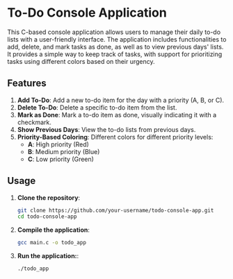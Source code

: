 # To-Do Console Application

This C-based console application allows users to manage their daily to-do lists with a user-friendly interface. The application includes functionalities to add, delete, and mark tasks as done, as well as to view previous days' lists. It provides a simple way to keep track of tasks, with support for prioritizing tasks using different colors based on their urgency.

## Features

1. **Add To-Do**: Add a new to-do item for the day with a priority (A, B, or C).
2. **Delete To-Do**: Delete a specific to-do item from the list.
3. **Mark as Done**: Mark a to-do item as done, visually indicating it with a checkmark.
4. **Show Previous Days**: View the to-do lists from previous days.
5. **Priority-Based Coloring**: Different colors for different priority levels:
   - **A**: High priority (Red)
   - **B**: Medium priority (Blue)
   - **C**: Low priority (Green)

## Usage

1. **Clone the repository**:
   ```sh
   git clone https://github.com/your-username/todo-console-app.git
   cd todo-console-app
2. **Compile the application**:
   ```sh 
   gcc main.c -o todo_app
   ```
3. **Run the application:**:
   ```sh 
   ./todo_app
   ```
